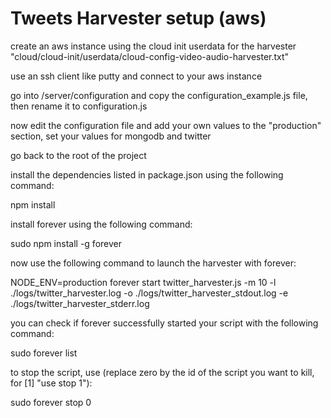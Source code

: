 # Tweets Harvester setup (aws)

create an aws instance using the cloud init userdata for the harvester "cloud/cloud-init/userdata/cloud-config-video-audio-harvester.txt"

use an ssh client like putty and connect to your aws instance

go into /server/configuration and copy the configuration_example.js file, then rename it to configuration.js

now edit the configuration file and add your own values to the "production" section, set your values for mongodb and twitter

go back to the root of the project

install the dependencies listed in package.json using the following command:

npm install

install forever using the following command:

sudo npm install -g forever

now use the following command to launch the harvester with forever:

NODE_ENV=production forever start twitter_harvester.js -m 10 -l ./logs/twitter_harvester.log -o ./logs/twitter_harvester_stdout.log -e ./logs/twitter_harvester_stderr.log

you can check if forever successfully started your script with the following command:

sudo forever list

to stop the script, use (replace zero by the id of the script you want to kill, for [1] "use stop 1"):

sudo forever stop 0